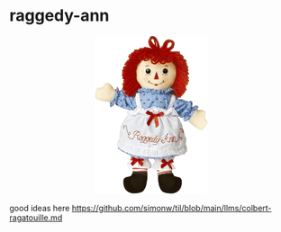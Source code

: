 # raggedy-ann
<p align="center"><img src="raggedy-ann.jpg" width="200"></p>

good ideas here https://github.com/simonw/til/blob/main/llms/colbert-ragatouille.md

